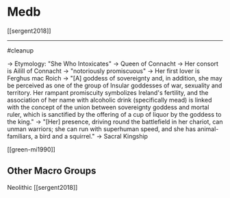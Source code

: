 # Medb

[[sergent2018]]

---

#cleanup 

→ Etymology: "She Who Intoxicates"
→ Queen of Connacht
→ Her consort is Ailill of Connacht
→ "notoriously promiscuous"
→ Her first lover is Ferghus mac Roich
→ "[A] goddess of sovereignty and, in addition, she may be perceived as one of the group of Insular goddesses of war, sexuality and territory. Her rampant promiscuity symbolizes Ireland's fertility, and the association of her name with alcoholic drink (specifically mead) is linked with the concept of the union between sovereignty goddess and mortal ruler, which is sanctified by the offering of a cup of liquor by the goddess to the king."
→ "[Her] presence, driving round the battlefield in her chariot, can unman warriors; she can run with superhuman speed, and she has animal-familiars, a bird and a squirrel."
→ Sacral Kingship

[[green-mi1990]]


## Other Macro Groups
Neolithic [[sergent2018]]